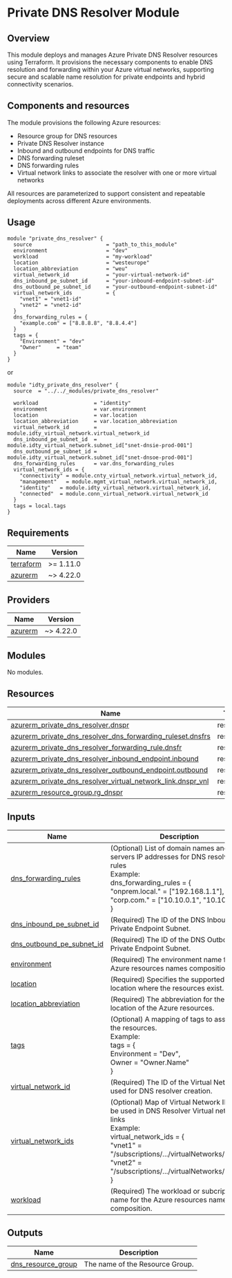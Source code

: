 # Private DNS Resolver Module

## Overview

This module deploys and manages Azure Private DNS Resolver resources using Terraform. It provisions the necessary components to enable DNS resolution and forwarding within your Azure virtual networks, supporting secure and scalable name resolution for private endpoints and hybrid connectivity scenarios.

## Components and resources

The module provisions the following Azure resources:
* Resource group for DNS resources
* Private DNS Resolver instance
* Inbound and outbound endpoints for DNS traffic
* DNS forwarding ruleset
* DNS forwarding rules
* Virtual network links to associate the resolver with one or more virtual networks

All resources are parameterized to support consistent and repeatable deployments across different Azure environments.

## Usage

```hcl
module "private_dns_resolver" {
  source                        = "path_to_this_module"
  environment                   = "dev"
  workload                      = "my-workload"
  location                      = "westeurope"
  location_abbreviation         = "weu"
  virtual_network_id            = "your-virtual-network-id"
  dns_inbound_pe_subnet_id      = "your-inbound-endpoint-subnet-id"
  dns_outbound_pe_subnet_id     = "your-outbound-endpoint-subnet-id"
  virtual_network_ids           = {
    "vnet1" = "vnet1-id"
    "vnet2" = "vnet2-id"
  }
  dns_forwarding_rules = {
    "example.com" = ["8.8.8.8", "8.8.4.4"]
  }
  tags = {
    "Environment" = "dev"
    "Owner"     = "team"
  }
}
```

or

```hcl
module "idty_private_dns_resolver" {
  source  = "../../_modules/private_dns_resolver"

  workload                  = "identity"
  environment               = var.environment
  location                  = var.location
  location_abbreviation     = var.location_abbreviation
  virtual_network_id        = module.idty_virtual_network.virtual_network_id
  dns_inbound_pe_subnet_id  = module.idty_virtual_network.subnet_id["snet-dnsie-prod-001"]
  dns_outbound_pe_subnet_id = module.idty_virtual_network.subnet_id["snet-dnsoe-prod-001"]
  dns_forwarding_rules      = var.dns_forwarding_rules
  virtual_network_ids = {
    "connectivity" = module.cnty_virtual_network.virtual_network_id,
    "management"   = module.mgmt_virtual_network.virtual_network_id,
    "identity"   = module.idty_virtual_network.virtual_network_id,
    "connected"  = module.conn_virtual_network.virtual_network_id
  }
  tags = local.tags
}
```

<!-- BEGIN_TF_DOCS -->
## Requirements

| Name | Version |
|------|---------|
| <a name="requirement_terraform"></a> [terraform](#requirement\_terraform) | >= 1.11.0 |
| <a name="requirement_azurerm"></a> [azurerm](#requirement\_azurerm) | ~> 4.22.0 |

## Providers

| Name | Version |
|------|---------|
| <a name="provider_azurerm"></a> [azurerm](#provider\_azurerm) | ~> 4.22.0 |

## Modules

No modules.

## Resources

| Name | Type |
|------|------|
| [azurerm_private_dns_resolver.dnspr](https://registry.terraform.io/providers/hashicorp/azurerm/latest/docs/resources/private_dns_resolver) | resource |
| [azurerm_private_dns_resolver_dns_forwarding_ruleset.dnsfrs](https://registry.terraform.io/providers/hashicorp/azurerm/latest/docs/resources/private_dns_resolver_dns_forwarding_ruleset) | resource |
| [azurerm_private_dns_resolver_forwarding_rule.dnsfr](https://registry.terraform.io/providers/hashicorp/azurerm/latest/docs/resources/private_dns_resolver_forwarding_rule) | resource |
| [azurerm_private_dns_resolver_inbound_endpoint.inbound](https://registry.terraform.io/providers/hashicorp/azurerm/latest/docs/resources/private_dns_resolver_inbound_endpoint) | resource |
| [azurerm_private_dns_resolver_outbound_endpoint.outbound](https://registry.terraform.io/providers/hashicorp/azurerm/latest/docs/resources/private_dns_resolver_outbound_endpoint) | resource |
| [azurerm_private_dns_resolver_virtual_network_link.dnspr_vnl](https://registry.terraform.io/providers/hashicorp/azurerm/latest/docs/resources/private_dns_resolver_virtual_network_link) | resource |
| [azurerm_resource_group.rg_dnspr](https://registry.terraform.io/providers/hashicorp/azurerm/latest/docs/resources/resource_group) | resource |

## Inputs

| Name | Description | Type | Default | Required |
|------|-------------|------|---------|:--------:|
| <a name="input_dns_forwarding_rules"></a> [dns\_forwarding\_rules](#input\_dns\_forwarding\_rules) | (Optional) List of domain names and DNS servers IP addresses for DNS resolver rules<br/>    Example: <br/>    dns\_forwarding\_rules = {<br/>        "onprem.local." = ["192.168.1.1"],<br/>        "corp.com."     = ["10.10.0.1", "10.10.0.2"]<br/>        } | `map(list(string))` | `{}` | no |
| <a name="input_dns_inbound_pe_subnet_id"></a> [dns\_inbound\_pe\_subnet\_id](#input\_dns\_inbound\_pe\_subnet\_id) | (Required) The ID of the DNS Inbound Private Endpoint Subnet. | `string` | n/a | yes |
| <a name="input_dns_outbound_pe_subnet_id"></a> [dns\_outbound\_pe\_subnet\_id](#input\_dns\_outbound\_pe\_subnet\_id) | (Required) The ID of the DNS Outbound Private Endpoint Subnet. | `string` | n/a | yes |
| <a name="input_environment"></a> [environment](#input\_environment) | (Required) The environment name for the Azure resources names composition. | `string` | n/a | yes |
| <a name="input_location"></a> [location](#input\_location) | (Required) Specifies the supported Azure location where the resources exist. | `string` | n/a | yes |
| <a name="input_location_abbreviation"></a> [location\_abbreviation](#input\_location\_abbreviation) | (Required) The abbreviation for the location of the Azure resources. | `string` | n/a | yes |
| <a name="input_tags"></a> [tags](#input\_tags) | (Optional) A mapping of tags to assign to the resources.<br/>    Example:<br/>      tags = {<br/>          Environment = "Dev",<br/>          Owner       = "Owner.Name"<br/>      } | `map(string)` | `{}` | no |
| <a name="input_virtual_network_id"></a> [virtual\_network\_id](#input\_virtual\_network\_id) | (Required) The ID of the Virtual Network used for DNS resolver creation. | `string` | n/a | yes |
| <a name="input_virtual_network_ids"></a> [virtual\_network\_ids](#input\_virtual\_network\_ids) | (Optional) Map of Virtual Network IDs to be used in DNS Resolver Virtual network links<br/>    Example:<br/>      virtual\_network\_ids = {<br/>          "vnet1" = "/subscriptions/.../virtualNetworks/vnet1",<br/>          "vnet2" = "/subscriptions/.../virtualNetworks/vnet2"<br/>      } | `map(string)` | `{}` | no |
| <a name="input_workload"></a> [workload](#input\_workload) | (Required) The workload or subcription name for the Azure resources names composition. | `string` | n/a | yes |

## Outputs

| Name | Description |
|------|-------------|
| <a name="output_dns_resource_group"></a> [dns\_resource\_group](#output\_dns\_resource\_group) | The name of the Resource Group. |
<!-- END_TF_DOCS -->